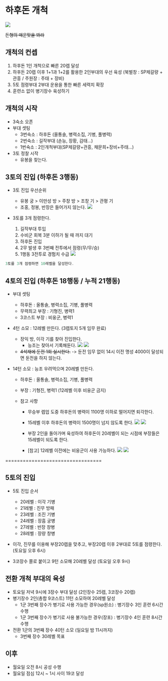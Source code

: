 # 하후돈 개척

![](./../05.img/하후돈.png)

~~돈형의 매운맛을 봐라~~

## 개척의 컨셉

1) 하후돈 1인 개척으로 빠른 20렙 달성
2) 하후돈 20렙 이후 1+1과 1+2를 활용한 2인부대의 우선 육성 (북벌창 : SP제갈량 + 관흥 / 주원장 : 주태 + 장비)
3) 5토 점령부대 2부대 운용을 통한 빠른 세력치 확장
4) 훈련소 없이 병기장수 육성하기

## 개척의 시작

- 3숙소 오픈
- 부대 셋팅
    - 3번숙소 : 하후돈 (올통솔, 병력소집, 기병, 풀병력)
    - 2번숙소 : 길작부대 (손능, 장황, 감태...)
    - 1번숙소 : 2인개척부대(SP제갈량+관흥, 채문희+장비+주태...)
- 3토 정찰 시작
    - 유봉을 찾는다.

## 3토의 진입 (하후돈 3행동)

- 3토 진입 우선순위
    - 유봉 궁 > 이만성 방 > 주창 방 > 조창 기 > 관평 기
    - 조홍, 정봉, 반장은 들어가지 않는다.
![](./../05.img/하후돈3토.png)

- 3토를 3개 점령한다.
    1) 길작부대 투입
    2) 수비군 회복 3분 이하가 될 때 까지 대기
    3) 하후돈 진입
    4) 2무 발생 후 3번째 전투에서 점령(무/무/승)
    5) 1행동 3전투로 경험치 수급
    ![](./../05.img/하후돈3토2.png)

``` c++
3토를 3개 점령하면 10레벨을 달성한다.
```


## 4토의 진입 (하후돈 18행동 / 누적 21행동)

- 부대 셋팅
    - 하후돈 : 올통솔, 병력소집, 기병, 풀병력
    - 무력최고 부장 : 기형진, 병력1
    - 3코스트 부장 : 비웅군, 병력1

- 4턴 소모 : 12레벨 만든다. (3렙토지 5개 임무 완료)
    - 장익 방, 이각 기를 찾아 진입한다.
        - 능조는 찾아서 기록해둔다.
    ![](./../05.img/하후돈3토3.png)
    ![](./../05.img/하후돈3토4.png)    
    - ~~4석재에 둔전 1회 실시한다.~~ -> 둔전 임무 없이 14시 이전 명성 4000이 달성되면 둔전을 하지 않는다.

- 14턴 소모 : 능조 우려먹으며 20레벨 만든다.
    - 하후돈 : 올통솔, 병력소집, 기병, 풀병력
    
    - 부장 : 기형진, 병력1 (12레벨 이후 비웅군 금지)
    
    - 참고 사항
        
        - 무승부 렙업 도중 하후돈의 병력이 1100명 이하로 떨어지면 퇴각한다.
        
        - 15레벨 이후 하후돈의 병력이 1500명이 넘지 않도록 한다.
        ![](./../05.img/하후돈3토7.png)
        ![](./../05.img/하후돈3토8.png) 
        
        - 부장 2인을 돌아가며 육성하여 하후돈이 20레벨이 되는 시점에 부장들은 15레벨이 되도록 한다.  
        
        - [참고] 12레벨 이전에는 비웅군이 사용 가능하다.
        ![](./../05.img/하후돈3토5.png)
        ![](./../05.img/하후돈3토6.png) 
        
=================================


## 5토의 진입

- 5토 진입 순서
    - 20레벨 : 이각 기병
    - 21레벨 : 진무 방패
    - 23레벨 : 조진 기병
    - 24레벨 : 장흠 궁병
    - 27레벨 : 반장 창병
    - 28레벨 : 장량 창병

- 이각, 진무를 이용해 부장20렙을 맞추고, 부장20렙 이후 2부대로 5토를 점령한다.(토요일 오후 6시)
- 3코장수 쫄로 붙이고 9턴 소모해 20레벨 달성 (토요일 오후 9시)

## 전환 개척 부대의 육성
- 토요일 저녁 9시에 3장수 부대 달성 (2인장수 25렙, 3코장수 20렙)
- 병기장수 2인(총합 9코스트) 11턴 소모하여 20레벨 달성
    - 1군 3번째 장수가 병기로 사용 가능한 경우(sp원소) : 병기장수 3인 훈련 6시간 수행
    - 1군 3번째 장수가 병기로 사용 불가능한 경우(장포) : 병기장수 4인 훈련 8시간 수행
- 전환 1군의 3번째 장수 40턴 소모 (일요일 밤 11시까지)
    - 3번째 장수 30레벨 목표

## 이후
- 월요일 오전 8시 공성 수행
- 월요일 점심 12시 ~ 1시 사이 19코 달성